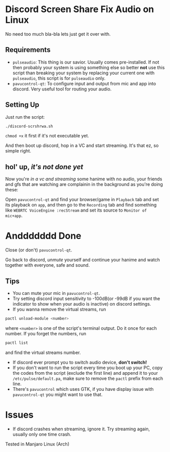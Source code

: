  # Discord Screen Share Fix Audio on Linux

 No need too much bla-bla lets just get it over with.

 ## Requirements

 * `pulseaudio`: This thing is our savior. Usually comes pre-installed. If not then probably your system is using something else so better **not** use this script than breaking your system by replacing your current one with `pulseaudio`, this script is for `pulseaudio` only.
 * `pavucontrol-qt`: To configure input and output from mic and app into discord. Very useful tool for routing your audio.

 ## Setting Up

 Just run the script:
 ```sh
 ./discord-scrshrwa.sh
 ```
 `chmod +x` it first if it's not executable yet.

 And then boot up discord, hop in a VC and start streaming.
 It's that ez, so simple right.


 ## hol' up, _it's not done yet_

 Now you're _in a vc and streaming_ some hanime with no audio, your friends and gfs that are watching are complainin in the background as you're doing these:

 Open `pavucontrol-qt` and find your browser/game in `Playback` tab and set its playback on `app`,
 and then go to the `Recording` tab and find something like `WEBRTC VoiceEngine :recStream` and set its source to `Monitor of mic+app`.


 # Anddddddd Done

 Close (or don't) `pavucontrol-qt`.

 Go back to discord, _unmute_ yourself and continue your hanime and watch together with everyone, safe and sound.


 ## Tips

 * You can mute your mic in `pavucontrol-qt`.
 * Try setting discord input sensitivity to -100dB(or -99dB if you want the indicator to show when your audio is inactive) on discord settings.
 * If you wanna remove the virtual streams, run
 ```sh
 pactl unload-module <number>
 ```
 where `<number>` is one of the script's terminal output. Do it once for each number. If you forget the numbers, run
 ```sh
 pactl list
 ```
 and find the virtual streams number.

 * If discord ever prompt you to switch audio device, **don't switch!**
 * If you don't want to run the script every time you boot up your PC, copy the codes from the script (exclude the first line) and append it to your `/etc/pulse/default.pa`, make sure to remove the `pactl` prefix from each line.
 * There's `pavucontrol` which uses GTK, if you have display issue with `pavucontrol-qt` you might want to use that.

 # Issues

 * If discord crashes when streaming, ignore it. Try streaming again, usually only one time crash.

Tested in Manjaro Linux (Arch)
